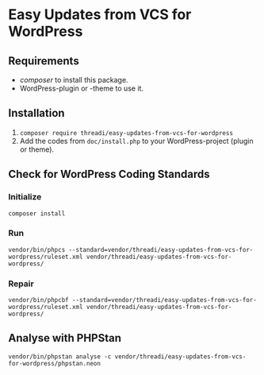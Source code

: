 # Easy Updates from VCS for WordPress

## Requirements

* _composer_ to install this package.
* WordPress-plugin or -theme to use it.

## Installation

1. ``composer require threadi/easy-updates-from-vcs-for-wordpress``
2. Add the codes from `doc/install.php` to your WordPress-project (plugin or theme).

## Check for WordPress Coding Standards

### Initialize

`composer install`

### Run

`vendor/bin/phpcs --standard=vendor/threadi/easy-updates-from-vcs-for-wordpress/ruleset.xml vendor/threadi/easy-updates-from-vcs-for-wordpress/`

### Repair

`vendor/bin/phpcbf --standard=vendor/threadi/easy-updates-from-vcs-for-wordpress/ruleset.xml vendor/threadi/easy-updates-from-vcs-for-wordpress/`

## Analyse with PHPStan

`vendor/bin/phpstan analyse -c vendor/threadi/easy-updates-from-vcs-for-wordpress/phpstan.neon`
